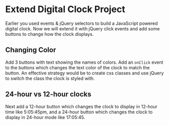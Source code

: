 # Extend Digital Clock Project

Earlier you used events & jQuery selectors to build a JavaScript powered digital clock.  Now we will extend it with jQuery click events and add some buttons to change how the clock displays.

## Changing Color

Add 3 buttons with text showing the names of colors.  Add an `onClick` event to the buttons which changes the text color of the clock to match the button.  An effective strategy would be to create css classes and use jQuery to switch the class the clock is styled with.

## 24-hour vs 12-hour clocks

Next add a 12-hour button which changes the clock to display in 12-hour time like 5:05:45pm, and a 24-hour button which changes the clock to display in 24-hour mode like 17:05:45.
